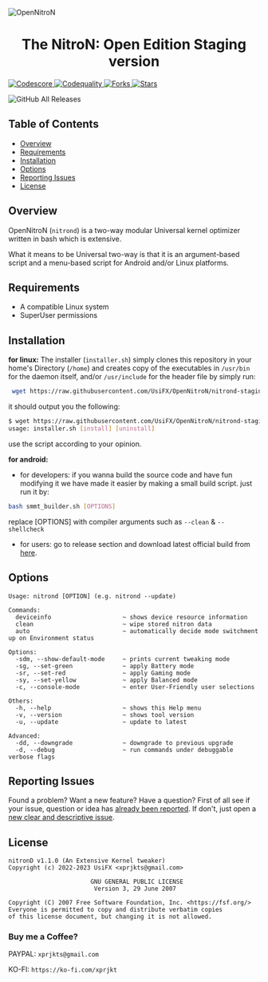 ![OpenNitroN](https://raw.githubusercontent.com/UsiFX/OpenNitroN/main/etc/banners/frame_17.png)

# <div align=center> The NitroN: Open Edition Staging version </div>

<a href="https://app.codiga.io/hub/project/34591/OpenNitroN/dashboard">
  <img src="https://api.codiga.io/project/34591/score/svg" alt="Codescore">
</a>

<a href="https://app.codiga.io/hub/project/34591/OpenNitroN/dashboard">
  <img src="https://api.codiga.io/project/34591/status/svg" alt="Codequality">
</a>

<a href="https://github.com/UsiFX/OpenNitroN/fork">
  <img src="https://img.shields.io/github/forks/UsiFX/OpenNitroN.svg?logo=github" alt="Forks">
</a>

<a href="https://github.com/UsiFX/OpenNitroN/stargazers">
  <img src="https://img.shields.io/github/stars/UsiFX/OpenNitroN.svg?logo=github-sponsors" alt="Stars">
</a>

![GitHub All Releases](https://img.shields.io/github/downloads/UsiFX/openNitroN/total?label=Downloads%20on%20GitHub)

## Table of Contents

- [Overview](#overview)
- [Requirements](#requirements)
- [Installation](#installation)
- [Options](#options)
- [Reporting Issues](#reporting-issues)
- [License](#license)

## Overview
OpenNitroN (`nitrond`) is a two-way modular Universal kernel 
optimizer written in bash which is extensive.

What it means to be Universal two-way is that it is
an argument-based script and a menu-based script for Android and/or Linux platforms.

## Requirements
- A compatible Linux system
- SuperUser permissions

## Installation

**for linux:**
The installer (`installer.sh`) simply clones this repository
in your home's Directory (`/home`) and creates copy of the executables
in `/usr/bin` for the daemon itself, and/or `/usr/include` for the header file
by simply run:
``` bash
 wget https://raw.githubusercontent.com/UsiFX/OpenNitroN/nitrond-staging/installer.sh && bash installer.sh install
```
it should output you the following:
``` bash
$ wget https://raw.githubusercontent.com/UsiFX/OpenNitroN/nitrond-staging/installer.sh && bash installer.sh install
usage: installer.sh [install] [uninstall]
```
use the script according to your opinion.

**for android:**
  - for developers:
if you wanna build the source code and have fun modifying it we have made it easier
by making a small build script.
just run it by:
```bash
bash smmt_builder.sh [OPTIONS]
```

replace [OPTIONS] with compiler arguments such as `--clean` & `--shellcheck`

  - for users:
go to release section and download latest official build from [here](https://www.pling.com/p/1627867/).

## Options
```
Usage: nitrond [OPTION] (e.g. nitrond --update)

Commands:
  deviceinfo                    ~ shows device resource information
  clean                         ~ wipe stored nitron data
  auto                          ~ automatically decide mode switchment up on Environment status

Options:
  -sdm, --show-default-mode     ~ prints current tweaking mode
  -sg, --set-green              ~ apply Battery mode
  -sr, --set-red                ~ apply Gaming mode
  -sy, --set-yellow             ~ apply Balanced mode
  -c, --console-mode            ~ enter User-Friendly user selections

Others:
  -h, --help                    ~ shows this Help menu
  -v, --version                 ~ shows tool version
  -u, --update                  ~ update to latest

Advanced:
  -dd, --downgrade              ~ downgrade to previous upgrade
  -d, --debug                   ~ run commands under debuggable verbose flags
```

## Reporting Issues

Found a problem? Want a new feature? Have a question?
First of all see if your issue, question or idea has [already been reported](https://github.com/UsiFX/OpenNitroN/issues?q=is%3Aissue). 
If don't, just open a [new clear and descriptive issue](https://github.com/UsiFX/OpenNitroN/issues/new/choose).

## License

```
nitronD v1.1.0 (An Extensive Kernel tweaker)
Copyright (c) 2022-2023 UsiFX <xprjkts@gmail.com>

                       GNU GENERAL PUBLIC LICENSE
                        Version 3, 29 June 2007

Copyright (C) 2007 Free Software Foundation, Inc. <https://fsf.org/>
Everyone is permitted to copy and distribute verbatim copies
of this license document, but changing it is not allowed.
```

### Buy me a Coffee?

PAYPAL: `xprjkts@gmail.com`

KO-FI: `https://ko-fi.com/xprjkt`
